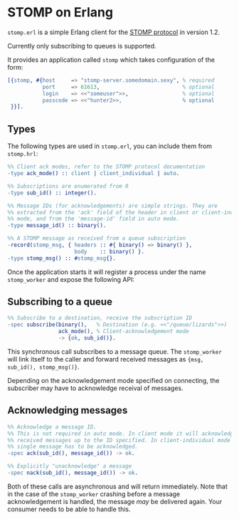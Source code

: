 STOMP on Erlang
===============

`stomp.erl` is a simple Erlang client for the [STOMP protocol][] in version 1.2.

Currently only subscribing to queues is supported.

It provides an application called `stomp` which takes configuration of the form:

```erlang
[{stomp, #{host     => "stomp-server.somedomain.sexy", % required
           port     => 61613,                          % optional
           login    => <<"someuser">>,                 % optional
           passcode => <<"hunter2>>,                   % optional
 }}].
```

## Types

The following types are used in `stomp.erl`, you can include them from
`stomp.hrl`:

```erlang
%% Client ack modes, refer to the STOMP protocol documentation
-type ack_mode() :: client | client_individual | auto.

%% Subscriptions are enumerated from 0
-type sub_id() :: integer().

%% Message IDs (for acknowledgements) are simple strings. They are
%% extracted from the 'ack' field of the header in client or client-individual
%% mode, and from the 'message-id' field in auto mode.
-type message_id() :: binary().

%% A STOMP message as received from a queue subscription
-record(stomp_msg, { headers :: #{ binary() => binary() },
                     body    :: binary() }.
-type stomp_msg() :: #stomp_msg{}.
```

Once the application starts it will register a process under the name
`stomp_worker` and expose the following API:

## Subscribing to a queue

```erlang
%% Subscribe to a destination, receive the subscription ID
-spec subscribe(binary(),   % Destination (e.g. <<"/queue/lizards">>)
                ack_mode(), % Client-acknowledgement mode
                -> {ok, sub_id()}.
```

This synchronous call subscribes to a message queue. The `stomp_worker` will
link itself to the caller and forward received messages as
`{msg, sub_id(), stomp_msg()}`.

Depending on the acknowledgement mode specified on connecting, the subscriber
may have to acknowledge receival of messages.

## Acknowledging messages

```erlang
%% Acknowledge a message ID.
%% This is not required in auto mode. In client mode it will acknowledge the
%% received messages up to the ID specified. In client-individual mode every
%% single message has to be acknowledged.
-spec ack(sub_id(), message_id()) -> ok.

%% Explicitly "unacknowledge" a message
-spec nack(sub_id(), message_id()) -> ok.
```

Both of these calls are asynchronous and will return immediately. Note that in
the case of the `stomp_worker` crashing before a message acknowledgement is
handled, the message *may* be delivered again. Your consumer needs to be able to
handle this.

[STOMP protocol]: https://stomp.github.io/stomp-specification-1.2.html

